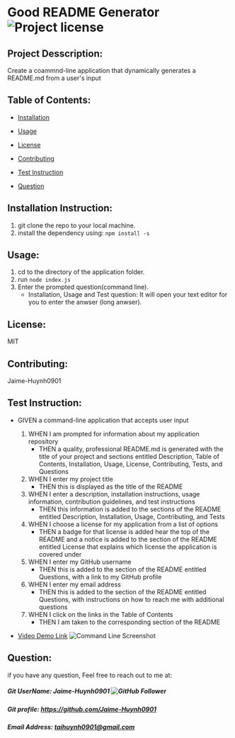 


# Good README Generator                                              ![Project license](https://img.shields.io/badge/license-MIT-brightgreen)                                                       

## Project Desscription:

Create a coammnd-line application that dynamically generates a README.md from a user's input

## Table of Contents:

* [Installation](#Installation-Instruction)

* [Usage](#Usage)

* [License](#License)

* [Contributing](#Contributing)

* [Test Instruction](#Test-Instruction)

* [Question](#Question)


## Installation Instruction:

1. git clone the repo to your local machine. 
2. install the dependency using: `npm install -s`


## Usage:

1. cd to the directory of the application folder. 
2. run `node index.js` 
3. Enter the prompted question(command line).
    - Installation, Usage and Test question: It will open your text editor for you to enter the anwser (long anwser).


## License:

MIT

## Contributing:

Jaime-Huynh0901

## Test Instruction:

* GIVEN a command-line application that accepts user input
    1. WHEN I am prompted for information about my application repository
        - THEN a quality, professional README.md is generated with the title of your project and sections entitled Description, Table of Contents, Installation, Usage, License, Contributing, Tests, and Questions
    2. WHEN I enter my project title
        - THEN this is displayed as the title of the README
    3. WHEN I enter a description, installation instructions, usage information, contribution guidelines, and test instructions
        - THEN this information is added to the sections of the README entitled Description, Installation, Usage, Contributing, and Tests
    4. WHEN I choose a license for my application from a list of options
        - THEN a badge for that license is added hear the top of the README and a notice is added to the section of the README entitled License that explains which license the application is covered under
    5. WHEN I enter my GitHub username
        - THEN this is added to the section of the README entitled Questions, with a link to my GitHub profile
    6. WHEN I enter my email address
        - THEN this is added to the section of the README entitled Questions, with instructions on how to reach me with additional questions
    7. WHEN I click on the links in the Table of Contents
        - THEN I am taken to the corresponding section of the README

* [Video Demo Link](https://drive.google.com/file/d/1x3QDfczq6nuzC-en7stzaYjDKfMzVi-E/view)
![Command Line Screenshot](assets/Screenshot1.png)

## Question:

if you have any question, Feel free to reach out to me at:

##### Git UserName: Jaime-Huynh0901  ![GitHub Follower](https://img.shields.io/github/followers/Jaime-Huynh0901?label=Follower&style=social)
##### Git profile: https://github.com/Jaime-Huynh0901
##### Email Address: taihuynh0901@gmail.com
